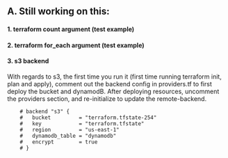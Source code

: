 ## A. Still working on this:

#### 1. terraform count argument (test example)
#### 2. terraform for_each argument (test example)
#### 3. s3 backend

With regards to s3, the first time you run it (first time running terraform init, plan and apply), comment out the backend config in providers.tf to first deploy the bucket and dynamodB.
After deploying resources, uncomment the providers section, and re-initialize to update the remote-backend.

        # backend "s3" {
        #   bucket         = "terraform.tfstate-254"
        #   key            = "terraform.tfstate"
        #   region         = "us-east-1"
        #   dynamodb_table = "dynamodb"  
        #   encrypt        = true
        # }
